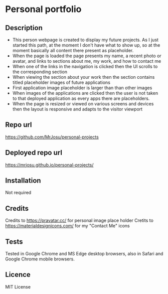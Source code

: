 # Personal portfolio

## Description

<ul>
<li>This person webpage is created to display my future projects. As I just started this path, at the moment I don't have what to show up, so at the moment basically all content there present as placeholder.

<li>When the page is loaded the page presents my name, a recent photo or avatar, and links to sections about me, my work, and how to contact me

<li>When one of the links in the navigation is clicked then the UI scrolls to the corresponding section

<li>When viewing the section about your work then the section contains titled placeholder images of future applications

<li>First application image placeholder is larger than than other images

<li>When images of the applications are clicked then the user is not taken to that deployed application as every apps there are placeholders.

<li>When the page is resized or viewed on various screens and devices then the layout is responsive and adapts to the visitor viewport
</ul>

## Repo url

https://github.com/MrJosu/personal-projects

## Deployed repo url

https://mrjosu.github.io/personal-projects/

## Installation

Not required

## Credits

Credits to https://pravatar.cc/ for personal image place holder
Cretits to https://materialdesignicons.com/ for my "Contact Me" icons

## Tests

Tested in Google Chrome and MS Edge desktop browsers, also in Safari and Google Chrome mobile browsers.

## Licence

MIT License